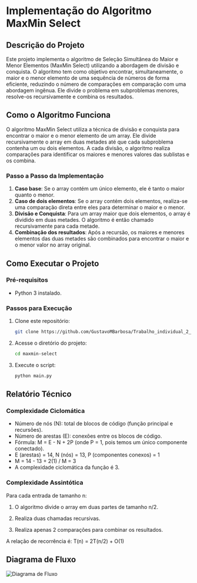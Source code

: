 # Implementação do Algoritmo MaxMin Select

## Descrição do Projeto
Este projeto implementa o algoritmo de Seleção Simultânea do Maior e Menor Elementos (MaxMin Select) utilizando a abordagem de divisão e conquista. O algoritmo tem como objetivo encontrar, simultaneamente, o maior e o menor elemento de uma sequência de números de forma eficiente, reduzindo o número de comparações em comparação com uma abordagem ingênua. Ele divide o problema em subproblemas menores, resolve-os recursivamente e combina os resultados.

## Como o Algoritmo Funciona
O algoritmo MaxMin Select utiliza a técnica de divisão e conquista para encontrar o maior e o menor elemento de um array. Ele divide recursivamente o array em duas metades até que cada subproblema contenha um ou dois elementos. A cada divisão, o algoritmo realiza comparações para identificar os maiores e menores valores das sublistas e os combina.

### Passo a Passo da Implementação
1. **Caso base**: Se o array contém um único elemento, ele é tanto o maior quanto o menor.
2. **Caso de dois elementos**: Se o array contém dois elementos, realiza-se uma comparação direta entre eles para determinar o maior e o menor.
3. **Divisão e Conquista**: Para um array maior que dois elementos, o array é dividido em duas metades. O algoritmo é então chamado recursivamente para cada metade.
4. **Combinação dos resultados**: Após a recursão, os maiores e menores elementos das duas metades são combinados para encontrar o maior e o menor valor no array original.

## Como Executar o Projeto
### Pré-requisitos
- Python 3 instalado.

### Passos para Execução
1. Clone este repositório:
   ```bash
   git clone https://github.com/GustavoMBarbosa/Trabalho_individual_2_FPAA.git
2. Acesse o diretório do projeto:
   ```bash
   cd maxmin-select
   ```
3. Execute o script:
   ```bash
   python main.py
   ```
## Relatório Técnico

### Complexidade Ciclomática
- Número de nós (N): total de blocos de código (função principal e recursões).
- Número de arestas (E): conexões entre os blocos de código.
- Fórmula: M = E - N + 2P (onde P = 1, pois temos um único componente conectado).
- E (arestas) = 14, N (nós) = 13, P (componentes conexos) = 1
- M = 14 - 13 + 2(1) / M = 3
- A complexidade ciclomática da função é 3.

### Complexidade Assintótica

Para cada entrada de tamanho n:

1. O algoritmo divide o array em duas partes de tamanho n/2.

2. Realiza duas chamadas recursivas.

3. Realiza apenas 2 comparações para combinar os resultados.

A relação de recorrência é:
T(n)  = 2T(n/2) + O(1)

## Diagrama de Fluxo
![Diagrama de Fluxo](assets/"Diagrama_de_Fluxo_de_Controle.png")
